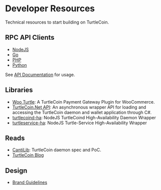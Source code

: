 # Developer Resources

Technical resources to start building on TurtleCoin.


## RPC API Clients

* [NodeJS](https://www.npmjs.com/package/turtlecoin-rpc)
* [Go](https://github.com/turtlecoin/turtlecoin-rpc-go)
* [PHP](https://github.com/turtlecoin/turtlecoin-rpc-php)
* [Python](https://github.com/turtlecoin/turtlecoin-rpc-python)

See [API Documentation](https://api-docs.turtlecoin.lol/) for usage.

## Libraries

* [Woo Turtle](https://github.com/turtlecoin/woo-turtle): A TurtleCoin Payment Gateway Plugin for WooCommerce.
* [TurtleCoin.Net API](https://github.com/turtlecoin/turtlecoin-walletd-csharp): An asynchronous wrapper API for loading and accessing the TurtleCoin daemon and wallet application through C#.
* [turtlecoind-ha](https://www.npmjs.com/package/turtlecoind-ha): NodeJS TurtleCoind High-Availability Daemon Wrapper
* [turtleservice-ha](https://www.npmjs.com/package/turtleservice-ha): NodeJS Turtle-Service High-Availability Wrapper

## Reads

* [CantiLib](https://github.com/turtlecoin/cs-turtlecoin): TurtleCoin daemon spec and PoC.
* [TurtleCoin Blog](https://blog.turtlecoin.lol)

## Design

* [Brand Guidelines](https://github.com/turtlecoin/brand)
